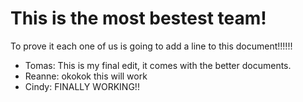 

# This is the most bestest team!
To prove it each one of us is going to add a line to this document!!!!!!

- Tomas: This is my final edit, it comes with the better documents.
- Reanne: okokok this will work 
- Cindy: FINALLY WORKING!!
